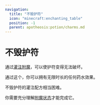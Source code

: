 ```yaml
---
navigation:
  title: "不毁护符"
  icon: "minecraft:enchanting_table"
  position: -1
  parent: apotheosis:potion/charms.md
---
```


# 不毁护符

通过[灌注附魔](../../enchanting/table/infusion.md)，可以使护符变得无法破坏。

通过这个，你可以拥有无限时长的任何药水效果。

不毁护符的灌注配方相当困难。

你需要充分理解[附魔状态](../../enchanting/table/stats.md)才能完成它。

